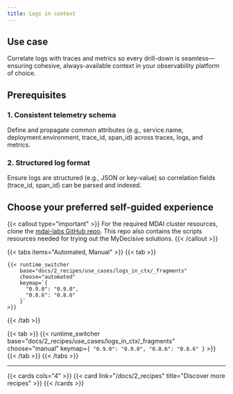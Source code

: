 ```yaml
---
title: Logs in context
---
```


## Use case

Correlate logs with traces and metrics so every drill-down is seamless—ensuring cohesive, always-available context in your observability platform of choice.

## Prerequisites

### 1. Consistent telemetry schema

Define and propagate common attributes (e.g., service.name, deployment.environment, trace_id, span_id) across traces, logs, and metrics.

### 2. Structured log format

Ensure logs are structured (e.g., JSON or key-value) so correlation fields (trace_id, span_id) can be parsed and indexed.

## Choose your preferred self-guided experience

{{< callout type="important" >}}
  For the required MDAI cluster resources, clone the [mdai-labs GitHub repo](https://github.com/DecisiveAI/mdai-labs). This repo also contains the scripts resources needed for trying out the MyDecisive solutions.
{{< /callout >}}

{{< tabs items="Automated, Manual" >}}
  {{< tab >}}

    {{< runtime_switcher
        base="docs/2_recipes/use_cases/logs_in_ctx/_fragments"
        choose="automated"
        keymap=`{
          "0.9.0": "0.9.0",
          "0.8.6": "0.8.6"
        }`
    >}}
  {{< /tab >}}

  {{< tab >}}
    {{< runtime_switcher
        base="docs/2_recipes/use_cases/logs_in_ctx/_fragments"
        choose="manual"
        keymap=`{
          "0.9.0": "0.9.0",
          "0.8.6": "0.8.6"
        }`
    >}}
  {{< /tab >}}
{{< /tabs >}}

----

{{< cards cols="4" >}}
  {{< card link="/docs/2_recipes" title="Discover more recipes" >}}
{{< /cards >}}

